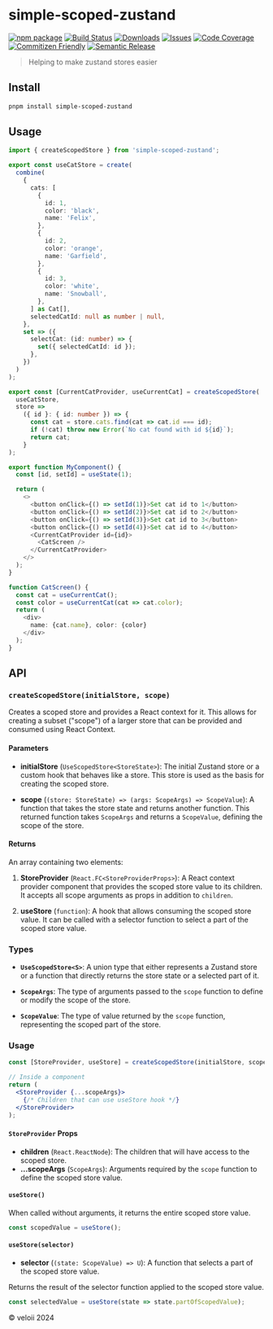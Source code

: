 # simple-scoped-zustand

[![npm package][npm-img]][npm-url]
[![Build Status][build-img]][build-url]
[![Downloads][downloads-img]][downloads-url]
[![Issues][issues-img]][issues-url]
[![Code Coverage][codecov-img]][codecov-url]
[![Commitizen Friendly][commitizen-img]][commitizen-url]
[![Semantic Release][semantic-release-img]][semantic-release-url]

> Helping to make zustand stores easier

## Install

```bash
pnpm install simple-scoped-zustand
```

## Usage

```ts
import { createScopedStore } from 'simple-scoped-zustand';

export const useCatStore = create(
  combine(
    {
      cats: [
        {
          id: 1,
          color: 'black',
          name: 'Felix',
        },
        {
          id: 2,
          color: 'orange',
          name: 'Garfield',
        },
        {
          id: 3,
          color: 'white',
          name: 'Snowball',
        },
      ] as Cat[],
      selectedCatId: null as number | null,
    },
    set => ({
      selectCat: (id: number) => {
        set({ selectedCatId: id });
      },
    })
  )
);

export const [CurrentCatProvider, useCurrentCat] = createScopedStore(
  useCatStore,
  store =>
    ({ id }: { id: number }) => {
      const cat = store.cats.find(cat => cat.id === id);
      if (!cat) throw new Error(`No cat found with id ${id}`);
      return cat;
    }
);

export function MyComponent() {
  const [id, setId] = useState(1);

  return (
    <>
      <button onClick={() => setId(1)}>Set cat id to 1</button>
      <button onClick={() => setId(2)}>Set cat id to 2</button>
      <button onClick={() => setId(3)}>Set cat id to 3</button>
      <button onClick={() => setId(4)}>Set cat id to 4</button>
      <CurrentCatProvider id={id}>
        <CatScreen />
      </CurrentCatProvider>
    </>
  );
}

function CatScreen() {
  const cat = useCurrentCat();
  const color = useCurrentCat(cat => cat.color);
  return (
    <div>
      name: {cat.name}, color: {color}
    </div>
  );
}
```

## API

### `createScopedStore(initialStore, scope)`

Creates a scoped store and provides a React context for it. This allows for creating a subset ("scope") of a larger store that can be provided and consumed using React Context.

#### Parameters

- **initialStore** (`UseScopedStore<StoreState>`): The initial Zustand store or a custom hook that behaves like a store. This store is used as the basis for creating the scoped store.

- **scope** (`(store: StoreState) => (args: ScopeArgs) => ScopeValue`): A function that takes the store state and returns another function. This returned function takes `ScopeArgs` and returns a `ScopeValue`, defining the scope of the store.

#### Returns

An array containing two elements:

1. **StoreProvider** (`React.FC<StoreProviderProps>`): A React context provider component that provides the scoped store value to its children. It accepts all scope arguments as props in addition to `children`.

2. **useStore** (`function`): A hook that allows consuming the scoped store value. It can be called with a selector function to select a part of the scoped store value.

### Types

- **`UseScopedStore<S>`**: A union type that either represents a Zustand store or a function that directly returns the store state or a selected part of it.

- **`ScopeArgs`**: The type of arguments passed to the `scope` function to define or modify the scope of the store.

- **`ScopeValue`**: The type of value returned by the `scope` function, representing the scoped part of the store.

### Usage

```jsx
const [StoreProvider, useStore] = createScopedStore(initialStore, scope);

// Inside a component
return (
  <StoreProvider {...scopeArgs}>
    {/* Children that can use useStore hook */}
  </StoreProvider>
);
```

#### `StoreProvider` Props

- **children** (`React.ReactNode`): The children that will have access to the scoped store.
- **...scopeArgs** (`ScopeArgs`): Arguments required by the `scope` function to define the scoped store value.

#### `useStore()`

When called without arguments, it returns the entire scoped store value.

```jsx
const scopedValue = useStore();
```

#### `useStore(selector)`

- **selector** (`(state: ScopeValue) => U`): A function that selects a part of the scoped store value.

Returns the result of the selector function applied to the scoped store value.

```jsx
const selectedValue = useStore(state => state.partOfScopedValue);
```

[build-img]: https://github.com/veloii/simple-scoped-zustand/actions/workflows/release.yml/badge.svg
[build-url]: https://github.com/veloii/simple-scoped-zustand/actions/workflows/release.yml
[downloads-img]: https://img.shields.io/npm/dt/simple-scoped-zustand
[downloads-url]: https://www.npmtrends.com/simple-scoped-zustand
[npm-img]: https://img.shields.io/npm/v/simple-scoped-zustand
[npm-url]: https://www.npmjs.com/package/simple-scoped-zustand
[issues-img]: https://img.shields.io/github/issues/veloii/simple-scoped-zustand
[issues-url]: https://github.com/veloii/simple-scoped-zustand/issues
[codecov-img]: https://codecov.io/gh/veloii/simple-scoped-zustand/branch/main/graph/badge.svg
[codecov-url]: https://codecov.io/gh/veloii/simple-scoped-zustand
[semantic-release-img]: https://img.shields.io/badge/%20%20%F0%9F%93%A6%F0%9F%9A%80-semantic--release-e10079.svg
[semantic-release-url]: https://github.com/semantic-release/semantic-release
[commitizen-img]: https://img.shields.io/badge/commitizen-friendly-brightgreen.svg
[commitizen-url]: http://commitizen.github.io/cz-cli/

© veloii 2024
